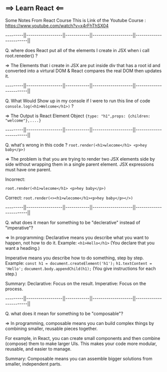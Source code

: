 ## ==> Learn React <==

Some Notes From React Course
This is Link of the Youtube Course : https://www.youtube.com/watch?v=x4rFhThSX04

---------||------------------||------------||--------------------||------------------------||

Q. where does React put all of the elements I create in JSX when i call root.reneder() ?

=> The Elements that i create in JSX are put inside div that has a root id and
converted into a virtural DOM & React compares the real DOM then updates it.

---------||------------------||------------||--------------------||------------------------||

Q. What Would Show up in my console if I were to run this line of code `console.log(<h1>Welcome</h1>)` ?

=> The Output is React Element Object
`{type: "h1",props: {children: "welcome"},....}`

---------||------------------||------------||--------------------||------------------------||

Q. what's wrong in this code ?
`root.render(<h1>wlecome</h1> <p>hey baby</p>)`

=> The problem is that you are trying to render two JSX elements
side by side without wrapping them in a single parent element. JSX expressions must have one parent.

Incorrect:

`root.render(<h1>wlecome</h1> <p>hey baby</p>)`

Correct:
`root.render(<><h1>wlecome</h1><p>hey baby</p></>)`

---------||------------------||------------||--------------------||------------------------||

Q. what does it mean for something to be "declerative" instead of "imperative"?

=> In programming:
Declarative means you describe what you want to happen, not how to do it.
Example: `<h1>Hello</h1>` (You declare that you want a heading.)

Imperative means you describe how to do something, step by step.
Example:
`const h1 = document.createElement('h1');`
`h1.textContent = 'Hello';`
`document.body.appendChild(h1);`
(You give instructions for each step.)

Summary:
Declarative: Focus on the result.
Imperative: Focus on the process.

---------||------------------||------------||--------------------||------------------------||

Q. what does it mean for something to be "composable"?

=> In programming, composable means you can build complex things by combining smaller,
reusable pieces together.

For example, in React, you can create small components and then combine (compose) them to make larger UIs.
This makes your code more modular, reusable, and easier to manage.

Summary:
Composable means you can assemble bigger solutions from smaller, independent parts.
